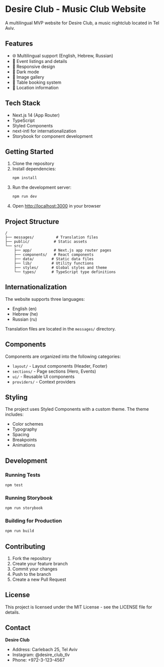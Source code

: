 # Desire Club - Music Club Website

A multilingual MVP website for Desire Club, a music nightclub located in Tel Aviv.

## Features

- 🌐 Multilingual support (English, Hebrew, Russian)
- 🎵 Event listings and details
- 📱 Responsive design
- 🌙 Dark mode
- 📸 Image gallery
- 🎫 Table booking system
- 📍 Location information

## Tech Stack

- Next.js 14 (App Router)
- TypeScript
- Styled Components
- next-intl for internationalization
- Storybook for component development

## Getting Started

1. Clone the repository
2. Install dependencies:
   ```bash
   npm install
   ```
3. Run the development server:
   ```bash
   npm run dev
   ```
4. Open [http://localhost:3000](http://localhost:3000) in your browser

## Project Structure

```
/
├── messages/          # Translation files
├── public/           # Static assets
└── src/
    ├── app/          # Next.js app router pages
    ├── components/   # React components
    ├── data/        # Static data files
    ├── lib/         # Utility functions
    ├── styles/      # Global styles and theme
    └── types/       # TypeScript type definitions
```

## Internationalization

The website supports three languages:

- English (en)
- Hebrew (he)
- Russian (ru)

Translation files are located in the `messages/` directory.

## Components

Components are organized into the following categories:

- `layout/` - Layout components (Header, Footer)
- `sections/` - Page sections (Hero, Events)
- `ui/` - Reusable UI components
- `providers/` - Context providers

## Styling

The project uses Styled Components with a custom theme. The theme includes:

- Color schemes
- Typography
- Spacing
- Breakpoints
- Animations

## Development

### Running Tests

```bash
npm test
```

### Running Storybook

```bash
npm run storybook
```

### Building for Production

```bash
npm run build
```

## Contributing

1. Fork the repository
2. Create your feature branch
3. Commit your changes
4. Push to the branch
5. Create a new Pull Request

## License

This project is licensed under the MIT License - see the LICENSE file for details.

## Contact

**Desire Club**

- Address: Carlebach 25, Tel Aviv
- Instagram: @desire_club_tlv
- Phone: +972-3-123-4567
